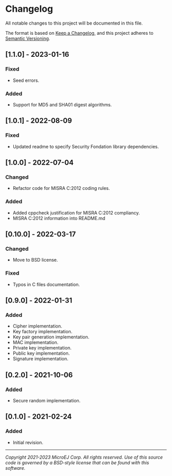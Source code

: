 # Changelog
All notable changes to this project will be documented in this file.

The format is based on [Keep a Changelog](https://keepachangelog.com/en/1.0.0/),
and this project adheres to [Semantic Versioning](https://semver.org/spec/v2.0.0.html).

## [1.1.0] - 2023-01-16
### Fixed
- Seed errors.

### Added
- Support for MD5 and SHA01 digest algorithms.

## [1.0.1] - 2022-08-09
### Fixed
- Updated readme to specify Security Fondation library dependencies.

## [1.0.0] - 2022-07-04
### Changed
- Refactor code for MISRA C:2012 coding rules.

### Added
- Added cppcheck justification for MISRA C:2012 compliancy.
- MISRA C:2012 information into README.md

## [0.10.0] - 2022-03-17
### Changed
- Move to BSD license.

### Fixed
- Typos in C files documentation.

## [0.9.0] - 2022-01-31
### Added
- Cipher implementation.
- Key factory implementation.
- Key pair generation implementation.
- MAC implementation.
- Private key implementation.
- Public key implementation.
- Signature implementation.

## [0.2.0] - 2021-10-06
### Added
- Secure random implementation.

## [0.1.0] - 2021-02-24
### Added
- Initial revision.

---
_Copyright 2021-2023 MicroEJ Corp. All rights reserved._
_Use of this source code is governed by a BSD-style license that can be found with this software._  
